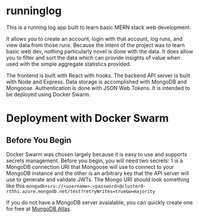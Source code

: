 # runninglog

This is a running log app built to learn basic MERN stack web development. 
         
It allows you to create an account, login with that account, log runs, and view data from those runs. 
Because the intent of the project was to learn basic web dev, nothing particularly novel is done with the data. 
It does allow you to filter and sort the data which can provide insights of value when used with the simple
aggregate statistics provided. 
         
The frontend is built with React with hooks. The backend API server is built with Node and Express. 
Data storage is accomplished with MongoDB and Mongoose. Authentication is done with JSON Web Tokens.
It is intended to be deployed using Docker Swarm.   

# Deployment with Docker Swarm

## Before You Begin
Docker Swarm was chosen largely because it is easy to use and supports secrets management. Before you begin, you will need two secrets: 1 is a MongoDB connection URI that Mongoose will use to connect to your MongoDB instance and the other is an arbitrary key that the API server will use to generate and validate JWTs. The Mongo URI should look something like this 
```mongodb+srv://<username>:<password>@cluster0-rthhi.azure.mongodb.net/test?retryWrites=true&w=majority```

If you do not have a MongoDB server avaialable, you can quickly create one for free at <a href="https://cloud.mongodb.com/">MongoDB Atlas</a>. 

